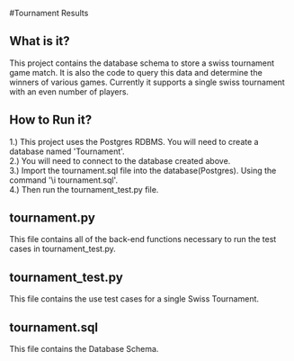 #Tournament Results

What is it?
--------

This project contains the database schema to store a swiss tournament game match. It is also the code to query this data and determine the winners of various games. Currently it supports a single swiss tournament with an even number of players.


How to Run it?
--------
1.) This project uses the Postgres RDBMS. You will need to create a database named 'Tournament'.<br>
2.) You will need to connect to the database created above.<br>
3.) Import the tournament.sql file into the database(Postgres). Using the command '\i tournament.sql'.<br>
4.) Then run the tournament_test.py file.


tournament.py
---------

This file contains all of the back-end functions necessary to run the test cases in tournament_test.py.

tournament_test.py
----------

This file contains the use test cases for a single Swiss Tournament.

tournament.sql
---------

This file contains the Database Schema.

